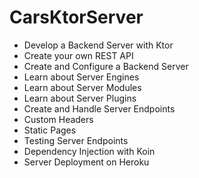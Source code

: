 # CarsKtorServer

* Develop a Backend Server with Ktor
* Create your own REST API
* Create and Configure a Backend Server
* Learn about Server Engines
* Learn about Server Modules
* Learn about Server Plugins
* Create and Handle Server Endpoints
* Custom Headers
* Static Pages
* Testing Server Endpoints
* Dependency Injection with Koin
* Server Deployment on Heroku
